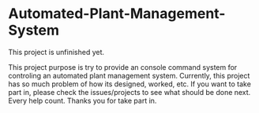# Automated-Plant-Management-System
This project is unfinished yet.

This project purpose is try to provide an console command system for controling an automated plant management system.
Currently, this project has so much problem of how its designed, worked, etc. If you want to take part in, please check the issues/projects to see what should be done next.
Every help count.
Thanks you for take part in.
